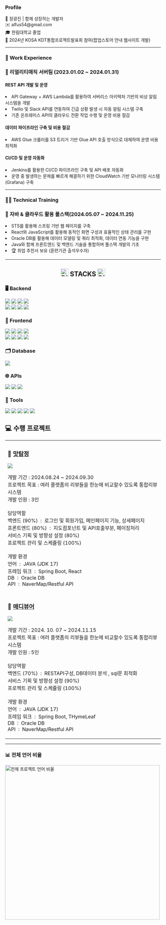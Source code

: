 
 

<h3> Profile </h3>
<div>👨 장광진 | 함께 성장하는 개발자</div>
<div>✉️ alfus54@gmail.com</div>
<div>🎓 한림대학교 졸업</div>
<div>🎤 2024년 KOSA KDT통합프로젝트발표회 참여(팝업스토어 안내 웹사이트 개발)</div>

---

<h3>💼 Work Experience</h3>
<h3>🚀 리얼리티매직 서버팀 (2023.01.02 ~ 2024.01.31)</h3>
<h4> REST API 개발 및 운영 </h2>
<li> API Gateway + AWS Lambda를 활용하여 서버리스 아키텍처 기반의 비상 알림 시스템을 개발 </li>
<li> Twilio 및 Slack API를 연동하여 긴급 상황 발생 시 자동 알림 시스템 구축</li>
<li> 기존 온프레미스 API의 클라우드 전환 작업 수행 및 운영 비용 절감 </li>
<h4> 데이터 파이프라인 구축 및 비용 절감</h2>
<li> AWS Glue 크롤러를 S3 트리거 기반 Glue API 호출 방식으로 대체하여 운영 비용 최적화 </li>
<h4> CI/CD 및 운영 자동화</h2>
<li> Jenkins를 활용한 CI/CD 파이프라인 구축 및 API 배포 자동화 </li>
<li> 운영 중 발생하는 문제를 빠르게 해결하기 위한 CloudWatch 기반 모니터링 시스템(Grafana) 구축 </li>


---

<h3>👨‍💻 Technical Training</h3>
<h3>🚀 자바 & 클라우드 활용 풀스택(2024.05.07 ~ 2024.11.25)</h3>
<li>STS를 활용해 스프링 기반 웹 페이지를 구축</li>
<li>React와 JavaScript를 활용해 동적인 화면 구성과 효율적인 상태 관리를 구현</li>
<li>Oracle DB를 활용해 데이터 모델링 및 쿼리 최적화, 데이터 연동 기능을 구현</li>
<li>Java와 함께 프론트엔드 및 백엔드 기술을 통합하며 풀스택 개발의 기초</li>
<li>🏆 취업 추천서 보유 (훈련기관 출석우수자)</li>

---
  <div align="center">
    <h2>
 <img src="https://raw.githubusercontent.com/Tarikul-Islam-Anik/Animated-Fluent-Emojis/master/Emojis/Smilies/Dizzy.png" alt="Dizzy" width="25" height="25" /> 
      STACKS
      <img src="https://raw.githubusercontent.com/Tarikul-Islam-Anik/Animated-Fluent-Emojis/master/Emojis/Smilies/Dizzy.png" alt="Dizzy" width="25" height="25" />
    </h2>
</div>



  <!-- Server -->
  <h3>🖥️ Backend</h3>
  <div>
    <img src="https://img.shields.io/badge/Python-3776AB?style=for-the-badge&logo=python&logoColor=fff">
    <img src="https://img.shields.io/badge/java-007396?style=for-the-badge&logo=java&logoColor=white">
    <img src="https://img.shields.io/badge/spring boot-6DB33F?style=for-the-badge&logo=springboot&logoColor=white">
    <img src="https://img.shields.io/badge/spring security-6DB33F?style=for-the-badge&logo=springsecurity&logoColor=white">
  </div>
  <div>
    <img src="https://img.shields.io/badge/jpa-6DB33F?style=for-the-badge&logo=jpa&logoColor=white">
    <img src="https://img.shields.io/badge/node.js-339933?style=for-the-badge&logo=node.js&logoColor=white">
    <img src="https://img.shields.io/badge/thymeleaf-005F9E?style=for-the-badge&logo=thymeleaf&logoColor=white">
    <img src="https://img.shields.io/badge/apache tomcat-F8DC75?style=for-the-badge&logo=apachetomcat&logoColor=black">
  </div>

  <!-- Frontend -->
  <h3>🎨 Frontend</h3>
  <div>
    <img src="https://img.shields.io/badge/javascript-F7DF1E?style=for-the-badge&logo=javascript&logoColor=black">
    <img src="https://img.shields.io/badge/react-61DAFB?style=for-the-badge&logo=react&logoColor=black">
    <img src="https://img.shields.io/badge/redux-764ABC?style=for-the-badge&logo=redux&logoColor=white">
    <img src="https://img.shields.io/badge/typescript-3178C6?style=for-the-badge&logo=typescript&logoColor=white">


  </div>
  <div>
    <img src="https://img.shields.io/badge/html-E34F26?style=for-the-badge&logo=html5&logoColor=white">
    <img src="https://img.shields.io/badge/css-1572B6?style=for-the-badge&logo=css3&logoColor=white">
    <img src="https://img.shields.io/badge/bootstrap-7952B3?style=for-the-badge&logo=bootstrap&logoColor=white">
    <img src="https://img.shields.io/badge/jquery-0769AD?style=for-the-badge&logo=jquery&logoColor=white">
  </div>
    <!-- Database -->
 <h3>
    <h3>🗂️ Database</h3>
    <div>
      <img src="https://img.shields.io/badge/oracle-F80000?style=for-the-badge&logo=oracle&logoColor=white">
    </div>
  </h3>
  
<!-- API -->
  <h3>🌐 APIs</h3>
  <div>
    <img src="https://img.shields.io/badge/naver maps-03C75A?style=for-the-badge&logo=naver&logoColor=white">
    <img src="https://img.shields.io/badge/naver coordinates API-03C75A?style=for-the-badge&logo=naver&logoColor=white">
    <img src="https://img.shields.io/badge/kakao address API-FFCD00?style=for-the-badge&logo=kakaotalk&logoColor=black">
  </div>
  

  <h3>🔧 Tools</h3>
  <div>
    <img src="https://img.shields.io/badge/AWS-%23FF9900.svg?style=for-the-badge&logo=amazon-web-services&logoColor=white">
    <img src="https://img.shields.io/badge/git-F05032?style=for-the-badge&logo=git&logoColor=white">
    <img src="https://img.shields.io/badge/Perforce-404040?style=for-the-badge&logo=perforce&logoColor=fff">
    <img src="https://img.shields.io/badge/github-181717?style=for-the-badge&logo=github&logoColor=white">
    <img src="https://img.shields.io/badge/vs code-007ACC?style=for-the-badge&logo=visualstudiocode&logoColor=white">
  </div>


## 💻 수행 프로젝트
<table>
  <tr>
    <td align="center" width="50%">
    <div align="left">
      <h3>📸 <a href="https://github.com/alfus17/MatTamjeong">맛탐정</a></h3>
           <a href="https://github.com/alfus17/MatTamjeong"> <img src="https://github.com/user-attachments/assets/fe6eeb39-4c2c-4875-bad4-d5231f1608f5")></a>
        <p> 개발 기간 : 2024.08.24 ~ 2024.09.30 <br>
          프로젝트 목표 : 여러 플랫폼의 리뷰들을 한눈에 비교할수 있도록 통합리뷰시스템<br>
          개발 인원  : 3인<br><br>
          담당역할 <br>
          백엔드 (90%) &nbsp:&nbsp 로그인 및 회원가입,  메인페이지 기능, 상세페이지<br>
          프론트엔드 (80%) &nbsp:&nbsp 지도컴포넌트 및 API호출부분, 페이징처리 <br>
          서비스 기획 및 방향성 설정 (80%)<br>
          프로젝트 관리 및 스케쥴링 (100%)
          <br><br>
          개발 환경 <br>
          언어 &nbsp: &nbspJAVA (JDK 17)<br>
          프레임 워크 &nbsp:&nbsp Spring Boot, React<br>
          DB &nbsp:&nbsp Oracle DB<br>
          API &nbsp:&nbsp NaverMap/Restful API
          </p>
        </div>
    </td>
  </tr>
 <tr>
    <td align="center" width="50%">
    <div align="left">
      <h3>🧩 <a href="https://github.com/alfus17/MediViewer">매디뷰어</a></h3>
     <a href="https://github.com/alfus17/MediViewer"> <img src="https://github.com/user-attachments/assets/44d313aa-c1a4-4415-b3a9-35c4007661f6"></a>
        <p> 개발 기간 : 2024. 10. 07 ~ 2024.11.15 <br>
          프로젝트 목표 : 여러 플랫폼의 리뷰들을 한눈에 비교할수 있도록 통합리뷰시스템<br>
          개발 인원  : 5인<br><br>
          담당역할 <br>
          백엔드 (70%) &nbsp:&nbsp RESTAPI구성, DB데이터 분석 , sql문 최적화<br>
          서비스 기획 및 방향성 설정 (90%)<br>
          프로젝트 관리 및 스케쥴링 (100%)
          <br><br>
          개발 환경 <br>
          언어 &nbsp: &nbspJAVA (JDK 17)<br>
          프레임 워크 &nbsp:&nbsp Spring Boot, THymeLeaf<br>
          DB &nbsp:&nbsp Oracle DB<br>
          API &nbsp:&nbsp NaverMap/Restful API
          </p>
        </div> 
        </div>  
    </td>
 </tr>
</table>


---

<h3>📊 전체 언어 비율</h3>
<img src="https://github-readme-stats.vercel.app/api/top-langs/?username=alfus17&layout=compact&theme=tokyonight" width="500" alt="전체 프로젝트 언어 비율" />
</div>
